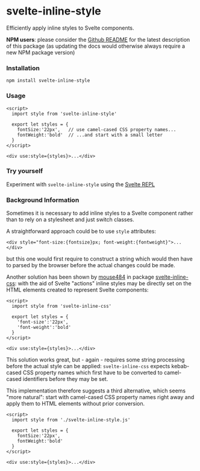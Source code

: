 # svelte-inline-style #

Efficiently apply inline styles to Svelte components.

**NPM users**: please consider the [Github README](https://github.com/rozek/svelte-inline-style/blob/main/README.md) for the latest description of this package (as updating the docs would otherwise always require a new NPM package version)

### Installation ###

```
npm install svelte-inline-style
```

### Usage ###

```
<script>
  import style from 'svelte-inline-style'

  export let styles = {
    fontSize:'22px',   // use camel-cased CSS property names...
    fontWeight:'bold'  // ...and start with a small letter
  }
</script>

<div use:style={styles}>...</div>
```

### Try yourself ###

Experiment with `svelte-inline-style` using the [Svelte REPL](https://svelte.dev/repl/38dd68dc0838491bac4472b6229246b7)

### Background Information ###

Sometimes it is necessary to add inline styles to a Svelte component rather than to rely on a stylesheet and just switch classes.

A straightforward approach could be to use `style` attributes:

```
<div style="font-size:{fontsize}px; font-weight:{fontweight}">...</div>
```

but this one would first require to construct a string which would then have to parsed by the browser before the actual changes could be made.

Another solution has been shown by [mouse484](https://github.com/mouse484) in package [svelte-inline-css](https://github.com/mouse484/svelte-inline-css): with the aid of Svelte "actions" inline styles may be directly set on the HTML elements created to represent Svelte components:

```
<script>
  import style from 'svelte-inline-css'

  export let styles = {
    'font-size':'22px',
    'font-weight':'bold'
  }
</script>

<div use:style={styles}>...</div>
```

This solution works great, but - again - requires some string processing before the actual style can be applied: `svelte-inline-css` expects kebab-cased CSS property names which first have to be converted to camel-cased identifiers before they may be set.

This implementation therefore suggests a third alternative, which seems "more natural": start with camel-cased CSS property names right away and apply them to HTML elements without prior conversion.

```
<script>
  import style from './svelte-inline-style.js'

  export let styles = {
    fontSize:'22px',
    fontWeight:'bold'
  }
</script>

<div use:style={styles}>...</div>
```

